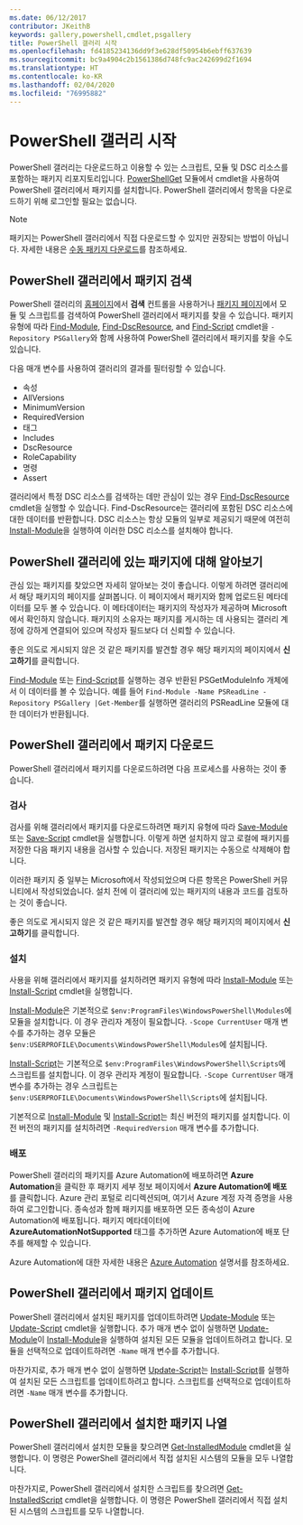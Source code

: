 ```yaml
---
ms.date: 06/12/2017
contributor: JKeithB
keywords: gallery,powershell,cmdlet,psgallery
title: PowerShell 갤러리 시작
ms.openlocfilehash: fd4185234136dd9f3e628df50954b6ebff637639
ms.sourcegitcommit: bc9a4904c2b1561386d748fc9ac242699d2f1694
ms.translationtype: HT
ms.contentlocale: ko-KR
ms.lasthandoff: 02/04/2020
ms.locfileid: "76995882"
---
```

# <a name="getting-started-with-the-powershell-gallery"></a>PowerShell 갤러리 시작

PowerShell 갤러리는 다운로드하고 이용할 수 있는 스크립트, 모듈 및 DSC 리소스를 포함하는 패키지 리포지토리입니다. [PowerShellGet](/powershell/module/powershellget) 모듈에서 cmdlet을 사용하여 PowerShell 갤러리에서 패키지를 설치합니다. PowerShell 갤러리에서 항목을 다운로드하기 위해 로그인할 필요는 없습니다.

> [!NOTE]
> 패키지는 PowerShell 갤러리에서 직접 다운로드할 수 있지만 권장되는 방법이 아닙니다. 자세한 내용은 [수동 패키지 다운로드](how-to/working-with-packages/manual-download.md)를 참조하세요.

## <a name="discovering-packages-from-the-powershell-gallery"></a>PowerShell 갤러리에서 패키지 검색

PowerShell 갤러리의 [홈페이지](https://www.powershellgallery.com)에서 **검색** 컨트롤을 사용하거나 [패키지 페이지](https://www.powershellgallery.com/packages)에서 모듈 및 스크립트를 검색하여 PowerShell 갤러리에서 패키지를 찾을 수 있습니다. 패키지 유형에 따라 [Find-Module][], [Find-DscResource], and [Find-Script][] cmdlet을 `-Repository PSGallery`와 함께 사용하여 PowerShell 갤러리에서 패키지를 찾을 수도 있습니다.

다음 매개 변수를 사용하여 갤러리의 결과를 필터링할 수 있습니다.

- 속성
- AllVersions
- MinimumVersion
- RequiredVersion
- 태그
- Includes
- DscResource
- RoleCapability
- 명령
- Assert

갤러리에서 특정 DSC 리소스를 검색하는 데만 관심이 있는 경우 [Find-DscResource][] cmdlet을 실행할 수 있습니다. Find-DscResource는 갤러리에 포함된 DSC 리소스에 대한 데이터를 반환합니다. DSC 리소스는 항상 모듈의 일부로 제공되기 때문에 여전히 [Install-Module][]을 실행하여 이러한 DSC 리소스를 설치해야 합니다.

## <a name="learning-about-packages-in-the-powershell-gallery"></a>PowerShell 갤러리에 있는 패키지에 대해 알아보기

관심 있는 패키지를 찾았으면 자세히 알아보는 것이 좋습니다. 이렇게 하려면 갤러리에서 해당 패키지의 페이지를 살펴봅니다. 이 페이지에서 패키지와 함께 업로드된 메타데이터를 모두 볼 수 있습니다. 이 메타데이터는 패키지의 작성자가 제공하며 Microsoft에서 확인하지 않습니다. 패키지의 소유자는 패키지를 게시하는 데 사용되는 갤러리 계정에 강하게 연결되어 있으며 작성자 필드보다 더 신뢰할 수 있습니다.

좋은 의도로 게시되지 않은 것 같은 패키지를 발견할 경우 해당 패키지의 페이지에서 **신고하기**를 클릭합니다.

[Find-Module][] 또는 [Find-Script][]를 실행하는 경우 반환된 PSGetModuleInfo 개체에서 이 데이터를 볼 수 있습니다. 예를 들어 `Find-Module -Name PSReadLine -Repository PSGallery |Get-Member`를 실행하면 갤러리의 PSReadLine 모듈에 대한 데이터가 반환됩니다.

## <a name="downloading-packages-from-the-powershell-gallery"></a>PowerShell 갤러리에서 패키지 다운로드

PowerShell 갤러리에서 패키지를 다운로드하려면 다음 프로세스를 사용하는 것이 좋습니다.

### <a name="inspect"></a>검사

검사를 위해 갤러리에서 패키지를 다운로드하려면 패키지 유형에 따라 [Save-Module][] 또는 [Save-Script][] cmdlet을 실행합니다. 이렇게 하면 설치하지 않고 로컬에 패키지를 저장한 다음 패키지 내용을 검사할 수 있습니다. 저장된 패키지는 수동으로 삭제해야 합니다.

이러한 패키지 중 일부는 Microsoft에서 작성되었으며 다른 항목은 PowerShell 커뮤니티에서 작성되었습니다. 설치 전에 이 갤러리에 있는 패키지의 내용과 코드를 검토하는 것이 좋습니다.

좋은 의도로 게시되지 않은 것 같은 패키지를 발견할 경우 해당 패키지의 페이지에서 **신고하기**를 클릭합니다.

### <a name="install"></a>설치

사용을 위해 갤러리에서 패키지를 설치하려면 패키지 유형에 따라 [Install-Module][] 또는 [Install-Script][] cmdlet을 실행합니다.

[Install-Module][]은 기본적으로 `$env:ProgramFiles\WindowsPowerShell\Modules`에 모듈을 설치합니다.
이 경우 관리자 계정이 필요합니다. `-Scope CurrentUser` 매개 변수를 추가하는 경우 모듈은 `$env:USERPROFILE\Documents\WindowsPowerShell\Modules`에 설치됩니다.

[Install-Script][]는 기본적으로 `$env:ProgramFiles\WindowsPowerShell\Scripts`에 스크립트를 설치합니다.
이 경우 관리자 계정이 필요합니다. `-Scope CurrentUser` 매개 변수를 추가하는 경우 스크립트는 `$env:USERPROFILE\Documents\WindowsPowerShell\Scripts`에 설치됩니다.

기본적으로 [Install-Module][] 및 [Install-Script][]는 최신 버전의 패키지를 설치합니다. 이전 버전의 패키지를 설치하려면 `-RequiredVersion` 매개 변수를 추가합니다.

### <a name="deploy"></a>배포

PowerShell 갤러리의 패키지를 Azure Automation에 배포하려면 **Azure Automation**을 클릭한 후 패키지 세부 정보 페이지에서 **Azure Automation에 배포**를 클릭합니다. Azure 관리 포털로 리디렉션되며, 여기서 Azure 계정 자격 증명을 사용하여 로그인합니다. 종속성과 함께 패키지를 배포하면 모든 종속성이 Azure Automation에 배포됩니다. 패키지 메타데이터에 **AzureAutomationNotSupported** 태그를 추가하면 Azure Automation에 배포 단추를 해제할 수 있습니다.

Azure Automation에 대한 자세한 내용은 [Azure Automation](/azure/automation) 설명서를 참조하세요.

## <a name="updating-packages-from-the-powershell-gallery"></a>PowerShell 갤러리에서 패키지 업데이트

PowerShell 갤러리에서 설치된 패키지를 업데이트하려면 [Update-Module][] 또는 [Update-Script][] cmdlet을 실행합니다. 추가 매개 변수 없이 실행하면 [Update-Module][]이 [Install-Module][]을 실행하여 설치된 모든 모듈을 업데이트하려고 합니다. 모듈을 선택적으로 업데이트하려면 `-Name` 매개 변수를 추가합니다.

마찬가지로, 추가 매개 변수 없이 실행하면 [Update-Script][]는 [Install-Script][]를 실행하여 설치된 모든 스크립트를 업데이트하려고 합니다. 스크립트를 선택적으로 업데이트하려면 `-Name` 매개 변수를 추가합니다.

## <a name="list-packages-that-you-have-installed-from-the-powershell-gallery"></a>PowerShell 갤러리에서 설치한 패키지 나열

PowerShell 갤러리에서 설치한 모듈을 찾으려면 [Get-InstalledModule][] cmdlet을 실행합니다. 이 명령은 PowerShell 갤러리에서 직접 설치된 시스템의 모듈을 모두 나열합니다.

마찬가지로, PowerShell 갤러리에서 설치한 스크립트를 찾으려면 [Get-InstalledScript][] cmdlet을 실행합니다. 이 명령은 PowerShell 갤러리에서 직접 설치된 시스템의 스크립트를 모두 나열합니다.

[Find-DscResource]: /powershell/module/powershellget/Find-DscResource
[Find-Module]: /powershell/module/powershellget/Find-Module
[Find-Script]: /powershell/module/powershellget/Find-Script
[Get-InstalledModule]: /powershell/module/powershellget/Get-InstalledModule
[Get-InstalledScript]: /powershell/module/powershellget/Get-InstalledScript
[Install-Module]: /powershell/module/powershellget/Install-Module
[Install-Script]: /powershell/module/powershellget/Install-Script
[Publish-Module]: /powershell/module/powershellget/Publish-Module
[Publish-Script]: /powershell/module/powershellget/Publish-Script
[Register-PSRepository]: /powershell/module/powershellget/Register-Repository
[Save-Module]: /powershell/module/powershellget/Save-Module
[Save-Script]: /powershell/module/powershellget/Save-Script
[Update-Module]: /powershell/module/powershellget/Update-Module
[Update-Script]: /powershell/module/powershellget/Update-Script
